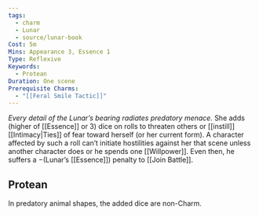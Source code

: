 ```yaml
---
tags:
  - charm
  - Lunar
  - source/lunar-book
Cost: 5m
Mins: Appearance 3, Essence 1
Type: Reflexive
Keywords:
  - Protean
Duration: One scene
Prerequisite Charms:
  - "[[Feral Smile Tactic]]"
---
```

*Every detail of the Lunar’s bearing radiates predatory menace.*
She adds (higher of [[Essence]] or 3) dice on rolls to threaten others or [[instill]] [[Intimacy|Ties]] of fear toward herself (or her current form). A character affected by such a roll can’t initiate hostilities against her that scene unless another character does or he spends one [[Willpower]]. Even then, he suffers a −(Lunar’s [[Essence]]) penalty to [[Join Battle]]. 
## Protean
In predatory animal shapes, the added dice are non-Charm.